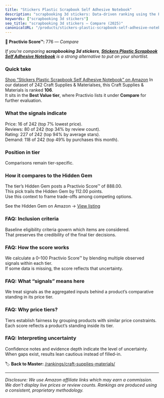 ```yaml
---
title: "Stickers Plastic Scrapbook Self Adhesive Notebook"
description: "scrapbooking 3d stickers: Data-driven ranking using the Practivio Score™. Positioned by quality, value, demand, findability, momentum."
keywords: ["scrapbooking 3d stickers"]
seo_title: "scrapbooking 3d stickers — Compare (2025)"
canonicalURL: "/products/stickers-plastic-scrapbook-self-adhesive-notebook-B095WC36J1/"
---
```


**🛒 Practivio Score™:** 776 — _Compare_


*If you're comparing **scrapbooking 3d stickers**, **[Stickers Plastic Scrapbook Self Adhesive Notebook](https://www.amazon.com/dp/B095WC36J1?tag=practivio-20)** is a strong alternative to put on your shortlist.*
### Quick take
[Shop “Stickers Plastic Scrapbook Self Adhesive Notebook” on Amazon](https://www.amazon.com/dp/B095WC36J1?tag=practivio-20)
In our dataset of 242 Craft Supplies & Materialses, this Craft Supplies & Materials is ranked **106**.  
It sits in the **Best Value tier**, where Practivio lists it under **Compare** for further evaluation.

### What the signals indicate
Price: 16 of 242 (top 7% lowest price).  
Reviews: 80 of 242 (top 34% by review count).  
Rating: 227 of 242 (top 94% by average stars).  
Demand: 118 of 242 (top 49% by purchases this month).

### Position in tier
Comparisons remain tier-specific.

### How it compares to the Hidden Gem
The tier’s Hidden Gem posts a Practivio Score™ of 888.00.  
This pick trails the Hidden Gem by 112.00 points.  
Use this context to frame trade-offs among competing options.  

See the Hidden Gem on Amazon → [View listing](https://www.amazon.com/dp/B00178QQJ8?tag=practivio-20)

### FAQ: Inclusion criteria
Baseline eligibility criteria govern which items are considered.  
That preserves the credibility of the final tier decisions.

### FAQ: How the score works
We calculate a 0–100 Practivio Score™ by blending multiple observed signals within each tier.  
If some data is missing, the score reflects that uncertainty.

### FAQ: What “signals” means here
We treat signals as the aggregated inputs behind a product’s comparative standing in its price tier.

### FAQ: Why price tiers?
Tiers establish fairness by grouping products with similar price constraints.  
Each score reflects a product’s standing inside its tier.

### FAQ: Interpreting uncertainty
Confidence notes and evidence depth indicate the level of uncertainty.  
When gaps exist, results lean cautious instead of filled-in.

<!-- Missing template for Compare/CompareWithinPriceClass -->


🏷️ **Back to Master:** [/rankings/craft-supplies-materials/](/rankings/craft-supplies-materials/)

---
_Disclosure: We use Amazon affiliate links which may earn a commission. We don’t display live prices or review counts. Rankings are produced using a consistent, proprietary methodology._
